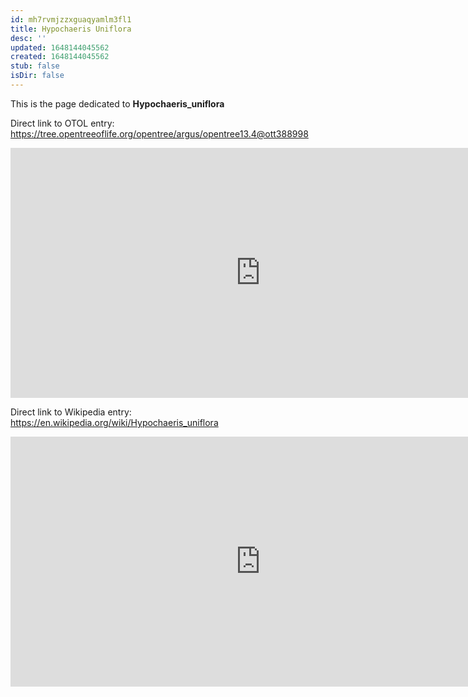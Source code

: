 ```yaml
---
id: mh7rvmjzzxguaqyamlm3fl1
title: Hypochaeris Uniflora
desc: ''
updated: 1648144045562
created: 1648144045562
stub: false
isDir: false
---
```

This is the page dedicated to **Hypochaeris_uniflora**


Direct link to OTOL entry: https://tree.opentreeoflife.org/opentree/argus/opentree13.4@ott388998



<html>
    <body>
    <iframe src="https://tree.opentreeoflife.org/opentree/argus/opentree13.4@ott388998"
    width="800" height="400" frameborder="0" allowfullscreen> </iframe>
    </body>
</html>
    


Direct link to Wikipedia entry: https://en.wikipedia.org/wiki/Hypochaeris_uniflora



<html>
    <body>
    <iframe src="https://en.wikipedia.org/wiki/Hypochaeris_uniflora"
    width="800" height="400" frameborder="0" allowfullscreen> </iframe>
    </body>
</html>
    
